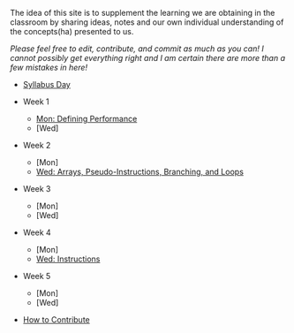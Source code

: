 The idea of this site is to supplement the learning we are obtaining in the classroom by sharing ideas, notes and our own individual understanding of the concepts(ha) presented to us.

_Please feel free to edit, contribute, and commit as much as you can!  I cannot possibly get everything right and I am certain there are more than a few mistakes in here!_

* [Syllabus Day](notes/Jan17Wed.md)

* Week 1
  * [Mon: Defining Performance](notes/Jan17Wed1.md)
  * [Wed]
  
* Week 2
  * [Mon]
  * [Wed: Arrays, Pseudo-Instructions, Branching, and Loops](notes/Jan24Wed.md)

* Week 3
  * [Mon]
  * [Wed]

* Week 4
  * [Mon]
  * [Wed: Instructions](notes/Feb7Wed.md)

* Week 5
  * [Mon]
  * [Wed]

* [How to Contribute](docs/mdbasics.md)
